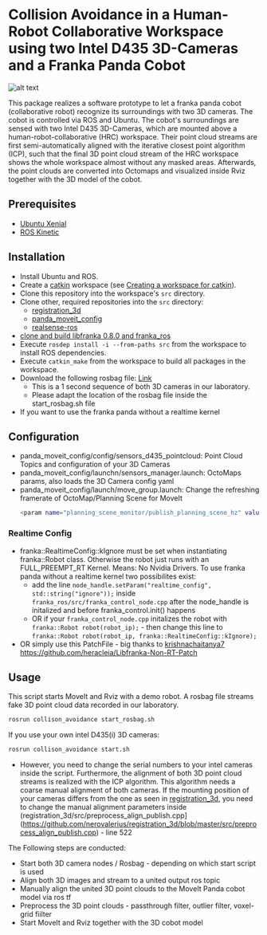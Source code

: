 # Collision Avoidance in a Human-Robot Collaborative Workspace using two Intel D435 3D-Cameras and a Franka Panda Cobot
![alt text](https://raw.githubusercontent.com/nerovalerius/collision_avoidance/master/images/full_desk.jpg)

This package realizes a software prototype to let a franka panda cobot (collaborative robot) recognize its surroundings with two 3D cameras.
The cobot is controlled via ROS and Ubuntu.
The cobot's surroundings are sensed with two Intel D435 3D-Cameras, which are mounted above a human-robot-collaborative (HRC) workspace.
Their point cloud streams are first semi-automatically aligned with the iterative closest point algorithm (ICP),
such that the final 3D point cloud stream of the HRC workspace shows the whole workspace almost without any masked areas.
Afterwards, the point clouds are converted into Octomaps and visualized inside Rviz together with the 3D model of the cobot.

## Prerequisites
- [Ubuntu Xenial](http://releases.ubuntu.com/16.04/)
- [ROS Kinetic](http://wiki.ros.org/kinetic)

## Installation
- Install Ubuntu and ROS.
- Create a [catkin](http://wiki.ros.org/catkin) workspace (see [Creating a workspace for catkin](http://wiki.ros.org/catkin/Tutorials/create_a_workspace)).
- Clone this repository into the workspace's `src` directory.
- Clone other, required repositories into the `src` directory:
    - [registration_3d](https://github.com/nerovalerius/registration_3d.git)
    - [panda_moveit_config](https://github.com/nerovalerius/panda_moveit_config.git)
    - [realsense-ros](https://github.com/IntelRealSense/realsense-ros.git)
- [clone and build libfranka 0.8.0 and franka_ros ](https://frankaemika.github.io/docs/installation_linux.html#building-from-source)
- Execute `rosdep install -i --from-paths src` from the workspace to install ROS dependencies.
- Execute `catkin_make` from the workspace to build all packages in the workspace.
- Download the following rosbag file: [Link](https://drive.google.com/file/d/1eIEW_tNSs0p7Sgny7x9dS-HAtSRvAcDm/view?usp=sharing)
    - This is a 1 second sequence of both 3D cameras in our laboratory.
    - Please adapt the location of the rosbag file inside the start_rosbag.sh file
- If you want to use the franka panda without a realtime kernel


## Configuration
- panda_moveit_config/config/sensors_d435_pointcloud: Point Cloud Topics and configuration of your 3D Cameras
- panda_moveit_config/launchn/sensors_manager.launch: OctoMaps params, also loads the 3D Camera config yaml
- panda_moveit_config/launch/move_group.launch: Change the refreshing framerate of OctoMap/Planning Scene for MoveIt
    ```sh
    <param name="planning_scene_monitor/publish_planning_scene_hz" value="30.0" />
    ```
### Realtime Config
- franka::RealtimeConfig::kIgnore must be set when instantiating franka::Robot class.
    Otherwise the robot just runs with an FULL_PREEMPT_RT Kernel. Means: No Nvidia Drivers.
    To use franka panda without a realtime kernel two possibilites exist:
    - add the line `node_handle.setParam("realtime_config", std::string("ignore"));` inside `franka_ros/src/franka_control_node.cpp` after the node_handle is initalized and before franka_control.init() happens
    - OR if your `franka_control_node.cpp` initalizes the robot with `franka::Robot robot(robot_ip);` - then change this line to `franka::Robot robot(robot_ip, franka::RealtimeConfig::kIgnore);`
- OR simply use this PatchFile - big thanks to [krishnachaitanya7](https://github.com/heracleia/Libfranka-Non-RT-Patch/commits?author=krishnachaitanya7)
    https://github.com/heracleia/Libfranka-Non-RT-Patch


## Usage
This script starts MoveIt and Rviz with a demo robot. A rosbag file streams fake 3D point cloud data recorded in our laboratory.
```sh
rosrun collison_avoidance start_rosbag.sh
```

If you use your own intel D435(i) 3D cameras:
```sh
rosrun collison_avoidance start.sh
```
-   However, you need to change the serial numbers to your intel cameras inside the script. 
    Furthermore, the alignment of both 3D point cloud streams is realized with the ICP algorithm. 
    This algorithm needs a coarse manual alignment of both cameras. 
    If the mounting position of your cameras differs from the one as seen in [registration_3d](https://github.com/nerovalerius/registration_3d.git),
    you need to change the manual alignment parameters inside (registration_3d/src/preprocess_align_publish.cpp](https://github.com/nerovalerius/registration_3d/blob/master/src/preprocess_align_publish.cpp) - line 522


The Following steps are conducted:
- Start both 3D camera nodes / Rosbag - depending on which start script is used
- Align both 3D images and stream to a united output ros topic
- Manually align the united 3D point clouds to the MoveIt Panda cobot model via ros tf
- Preprocess the 3D point clouds - passthrough filter, outlier filter, voxel-grid fiilter
- Start MoveIt and Rviz together with the 3D cobot model


